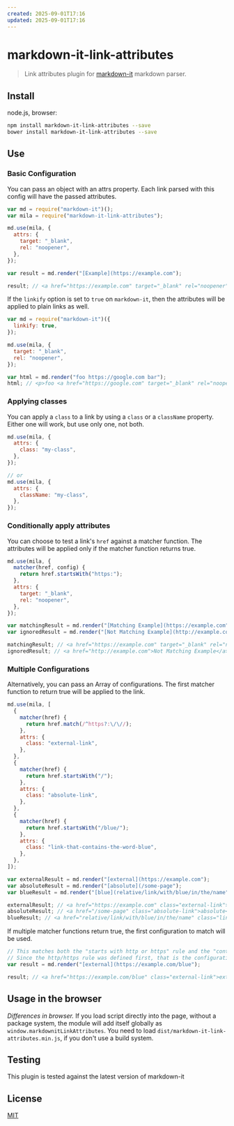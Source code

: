 ```yaml
---
created: 2025-09-01T17:16
updated: 2025-09-01T17:16
---
```

# markdown-it-link-attributes

> Link attributes plugin for [markdown-it](https://github.com/markdown-it/markdown-it) markdown parser.

## Install

node.js, browser:

```bash
npm install markdown-it-link-attributes --save
bower install markdown-it-link-attributes --save
```

## Use

### Basic Configuration

You can pass an object with an attrs property. Each link parsed with this config will have the passed attributes.

```js
var md = require("markdown-it")();
var mila = require("markdown-it-link-attributes");

md.use(mila, {
  attrs: {
    target: "_blank",
    rel: "noopener",
  },
});

var result = md.render("[Example](https://example.com");

result; // <a href="https://example.com" target="_blank" rel="noopener">Example</a>
```

If the `linkify` option is set to `true` on `markdown-it`, then the attributes will be applied to plain links as well.

```js
var md = require("markdown-it")({
  linkify: true,
});

md.use(mila, {
  target: "_blank",
  rel: "noopener",
});

var html = md.render("foo https://google.com bar");
html; // <p>foo <a href="https://google.com" target="_blank" rel="noopener">https://google.com</a> bar</p>
```

### Applying classes

You can apply a `class` to a link by using a `class` or a `className` property. Either one will work, but use only one, not both.

```js
md.use(mila, {
  attrs: {
    class: "my-class",
  },
});

// or
md.use(mila, {
  attrs: {
    className: "my-class",
  },
});
```

### Conditionally apply attributes

You can choose to test a link's `href` against a matcher function. The attributes will be applied only if the matcher function returns true.

```js
md.use(mila, {
  matcher(href, config) {
    return href.startsWith("https:");
  },
  attrs: {
    target: "_blank",
    rel: "noopener",
  },
});

var matchingResult = md.render("[Matching Example](https://example.com");
var ignoredResult = md.render("[Not Matching Example](http://example.com");

matchingResult; // <a href="https://example.com" target="_blank" rel="noopener">Matching Example</a>
ignoredResult; // <a href="http://example.com">Not Matching Example</a>
```

### Multiple Configurations

Alternatively, you can pass an Array of configurations. The first matcher function to return true will be applied to the link.

```js
md.use(mila, [
  {
    matcher(href) {
      return href.match(/^https?:\/\//);
    },
    attrs: {
      class: "external-link",
    },
  },
  {
    matcher(href) {
      return href.startsWith("/");
    },
    attrs: {
      class: "absolute-link",
    },
  },
  {
    matcher(href) {
      return href.startsWith("/blue/");
    },
    attrs: {
      class: "link-that-contains-the-word-blue",
    },
  },
]);

var externalResult = md.render("[external](https://example.com");
var absoluteResult = md.render("[absolute](/some-page");
var blueResult = md.render("[blue](relative/link/with/blue/in/the/name");

externalResult; // <a href="https://example.com" class="external-link">external</a>
absoluteResult; // <a href="/some-page" class="absolute-link">absolute</a>
blueResult; // <a href="relative/link/with/blue/in/the/name" class="link-that-contains-the-word-blue">blue</a>
```

If multiple matcher functions return true, the first configuration to match will be used.

```js
// This matches both the "starts with http or https" rule and the "contains the word blue" rule.
// Since the http/https rule was defined first, that is the configuration that is used.
var result = md.render("[external](https://example.com/blue");

result; // <a href="https://example.com/blue" class="external-link">external</a>
```

## Usage in the browser

_Differences in browser._ If you load script directly into the page, without a package system, the module will add itself globally as `window.markdownitLinkAttributes`.
You need to load `dist/markdown-it-link-attributes.min.js`, if you don't use a build system.

## Testing

This plugin is tested against the latest version of markdown-it

## License

[MIT](https://github.com/markdown-it/markdown-it-footnote/blob/master/LICENSE)
